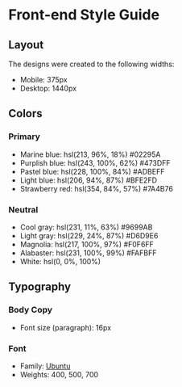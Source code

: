 # Front-end Style Guide

## Layout

The designs were created to the following widths:

- Mobile: 375px
- Desktop: 1440px

## Colors

### Primary

- Marine blue: hsl(213, 96%, 18%) #02295A
- Purplish blue: hsl(243, 100%, 62%) #473DFF
- Pastel blue: hsl(228, 100%, 84%) #ADBEFF
- Light blue: hsl(206, 94%, 87%) #BFE2FD
- Strawberry red: hsl(354, 84%, 57%) #7A4B76

### Neutral

- Cool gray: hsl(231, 11%, 63%) #9699AB
- Light gray: hsl(229, 24%, 87%) #D6D9E6
- Magnolia: hsl(217, 100%, 97%) #F0F6FF
- Alabaster: hsl(231, 100%, 99%) #FAFBFF
- White: hsl(0, 0%, 100%)

## Typography

### Body Copy

- Font size (paragraph): 16px

### Font

- Family: [Ubuntu](https://fonts.google.com/specimen/Ubuntu)
- Weights: 400, 500, 700
